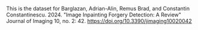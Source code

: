 This is the dataset for Barglazan, Adrian-Alin, Remus Brad, and Constantin Constantinescu. 2024. "Image Inpainting Forgery Detection: A Review" Journal of Imaging 10, no. 2: 42. https://doi.org/10.3390/jimaging10020042
